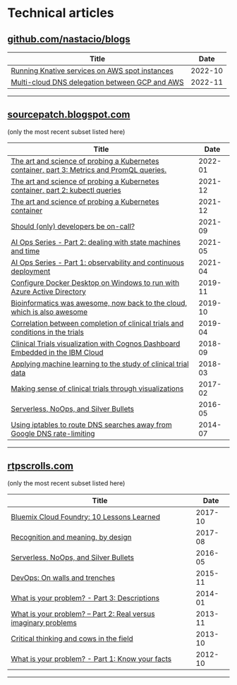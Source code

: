 # Technical articles

## [github.com/nastacio/blogs](https://github.com/nastacio/blogs)

| Title | Date  |
| - | - |
| [Running Knative services on AWS spot instances](knative-interruptible/README.md) | 2022-10 |
| [Multi-cloud DNS delegation between GCP and AWS](gcp-dns-aws-route53/README.md) | 2022-11 |

---

## [sourcepatch.blogspot.com](https://sourcepatch.blogspot.com)

(only the most recent subset listed here)

| Title | Date |
| - | - |
| [The art and science of probing a Kubernetes container, part 3: Metrics and PromQL queries.](https://sourcepatch.blogspot.com/2022/01/kubernetes-probes-part-3-promql.html) | 2022-01 |
| [The art and science of probing a Kubernetes container, part 2: kubectl queries](https://sourcepatch.blogspot.com/2021/12/6-kubectl-queries-for-validating.html) | 2021-12 |
| [The art and science of probing a Kubernetes container](https://sourcepatch.blogspot.com/2021/12/the-art-and-science-of-probing.html) | 2021-12 |
| [Should (only) developers be on-call?](https://sourcepatch.blogspot.com/2021/09/asking-wrong-question-should-developers.html) | 2021-09 |
| [AI Ops Series - Part 2: dealing with state machines and time](https://sourcepatch.blogspot.com/2021/05/ai-ops-series-part-2-dealing-with-state.html) | 2021-05 |
| [AI Ops Series - Part 1: observability and continuous deployment](https://sourcepatch.blogspot.com/2021/04/ai-ops-series-part-1-observability-and.html) | 2021-04 |
| [Configure Docker Desktop on Windows to run with Azure Active Directory](https://sourcepatch.blogspot.com/2019/11/mounting-volumes-when-using-docker.html) | 2019-11 |
| [Bioinformatics was awesome, now back to the cloud, which is also awesome](https://sourcepatch.blogspot.com/2019/10/bioinformatics-was-awesome-now-back-to.html) | 2019-10 |
| [Correlation between completion of clinical trials and conditions in the trials](https://sourcepatch.blogspot.com/2019/04/correlation-between-completion-of.html) | 2019-04 |
| [Clinical Trials visualization with Cognos Dashboard Embedded in the IBM Cloud](https://sourcepatch.blogspot.com/2018/09/clinical-trials-visualization-with.html) | 2018-09 |
| [Applying machine learning to the study of clinical trial data](https://sourcepatch.blogspot.com/2018/03/applying-machine-learning-on-study-of.html) | 2018-03 |
| [Making sense of clinical trials through visualizations](https://sourcepatch.blogspot.com/2017/02/making-sense-of-clinical-trials-through.html) | 2017-02 |
| [Serverless, NoOps, and Silver Bullets](https://sourcepatch.blogspot.com/2016/05/serverless-no-ops-and-silver-bullets.html) | 2016-05 |
| [Using iptables to route DNS searches away from Google DNS rate-limiting](https://sourcepatch.blogspot.com/2014/07/using-iptables-to-route-dns-searches.html) | 2014-07 |

---

## [rtpscrolls.com](https://rtpscrolls.com)

(only the most recent subset listed here)

| Title | Date |
| - | - |
| [Bluemix Cloud Foundry: 10 Lessons Learned](http://www.rtpscrolls.com/2017/10/bluemix-cloud-foundry-10-lessons-learned.html) | 2017-10 |
| [Recognition and meaning, by design](http://www.rtpscrolls.com/2017/08/engineered-recognition.html) | 2017-08 |
| [Serverless, NoOps, and Silver Bullets](http://www.rtpscrolls.com/2016/05/serverless-noops-and-silver-bullets.html) | 2016-05 |
| [DevOps: On walls and trenches](http://www.rtpscrolls.com/2015/11/devops-on-walls-and-trenches.html) | 2015-11 |
| [What is your problem? - Part 3: Descriptions](http://www.rtpscrolls.com/2014/01/what-is-your-problem-part-3.html) | 2014-01 |
| [What is your problem? – Part 2: Real versus imaginary problems](http://www.rtpscrolls.com/2013/11/what-is-your-problem-part-2.html) | 2013-11 |
| [Critical thinking and cows in the field](http://www.rtpscrolls.com/2013/10/critical-thinking-and-cows-in-field.html) | 2013-10 |
| [What is your problem? - Part 1: Know your facts](http://www.rtpscrolls.com/2012/10/what-is-your-problem-part-1-of-2.html) | 2012-10 |

---
